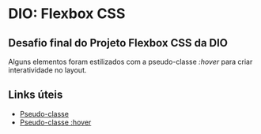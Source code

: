 # DIO: Flexbox CSS

## Desafio final do Projeto Flexbox CSS da **DIO**

Alguns elementos foram estilizados com a pseudo-classe *:hover* para criar interatividade no layout.

## Links úteis
- [Pseudo-classe](https://developer.mozilla.org/pt-BR/docs/Web/CSS/Pseudo-classes)
- [Pseudo-classe :hover](https://developer.mozilla.org/pt-BR/docs/Web/CSS/:hover)

